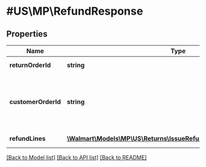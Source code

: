 # #US\MP\RefundResponse

## Properties

Name | Type | Description | Notes
------------ | ------------- | ------------- | -------------
**returnOrderId** | **string** | The return order id | [optional]
**customerOrderId** | **string** | A unique ID associated with the sales order for specified customer | [optional]
**refundLines** | [**\Walmart\Models\MP\US\Returns\IssueRefundRequestRefundLinesInner[]**](IssueRefundRequestRefundLinesInner.md) | Array of refund lines | [optional]


[[Back to Model list]](../) [[Back to API list]](../../Api/US/MP) [[Back to README]](../../README.md)
